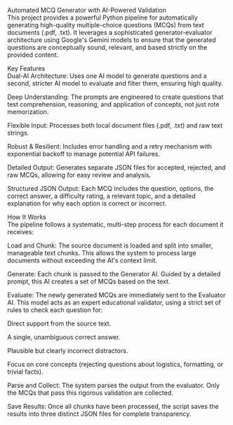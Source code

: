 Automated MCQ Generator with AI-Powered Validation  
This project provides a powerful Python pipeline for automatically generating high-quality multiple-choice questions (MCQs) from text documents (.pdf, .txt). It leverages a sophisticated generator-evaluator architecture using Google's Gemini models to ensure that the generated questions are conceptually sound, relevant, and based strictly on the provided content.  

Key Features  
Dual-AI Architecture: Uses one AI model to generate questions and a second, stricter AI model to evaluate and filter them, ensuring high quality.  

Deep Understanding: The prompts are engineered to create questions that test comprehension, reasoning, and application of concepts, not just rote memorization.  

Flexible Input: Processes both local document files (.pdf, .txt) and raw text strings.  

Robust & Resilient: Includes error handling and a retry mechanism with exponential backoff to manage potential API failures.  

Detailed Output: Generates separate JSON files for accepted, rejected, and raw MCQs, allowing for easy review and analysis.  

Structured JSON Output: Each MCQ includes the question, options, the correct answer, a difficulty rating, a relevant topic, and a detailed explanation for why each option is correct or incorrect.  

How It Works   
The pipeline follows a systematic, multi-step process for each document it receives:  

Load and Chunk: The source document is loaded and split into smaller, manageable text chunks. This allows the system to process large documents without exceeding the AI's context limit.  

Generate: Each chunk is passed to the Generator AI. Guided by a detailed prompt, this AI creates a set of MCQs based on the text.  

Evaluate: The newly generated MCQs are immediately sent to the Evaluator AI. This model acts as an expert educational validator, using a strict set of rules to check each question for:  

Direct support from the source text.  

A single, unambiguous correct answer.  

Plausible but clearly incorrect distractors.  

Focus on core concepts (rejecting questions about logistics, formatting, or trivial facts).  

Parse and Collect: The system parses the output from the evaluator. Only the MCQs that pass this rigorous validation are collected.  

Save Results: Once all chunks have been processed, the script saves the results into three distinct JSON files for complete transparency.  
